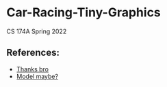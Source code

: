 # Car-Racing-Tiny-Graphics
CS 174A Spring 2022

## References:
- [Thanks bro](https://github.com/xaviersantos/Car_Racing_WebGL)
- [Model maybe?](https://free3d.com/3d-model/castelia-city-35261.html)
